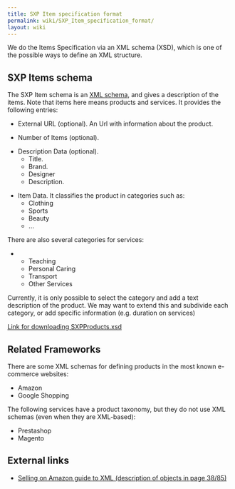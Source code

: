 ```yaml
---
title: SXP Item specification format
permalink: wiki/SXP_Item_specification_format/
layout: wiki
---
```


We do the Items Specification via an XML schema (XSD), which is one of
the possible ways to define an XML structure.

SXP Items schema
----------------

The SXP Item schema is an [XML schema](/wiki/XML_schema "wikilink"), and gives
a description of the items. Note that items here means products and
services. It provides the following entries:

-   External URL (optional). An Url with information about the product.

<!-- -->

-   Number of Items (optional).

<!-- -->

-   Description Data (optional).
    -   Title.
    -   Brand.
    -   Designer
    -   Description.

<!-- -->

-   Item Data. It classifies the product in categories such as:
    -   Clothing
    -   Sports
    -   Beauty
    -   ...

There are also several categories for services:

-   -   Teaching
    -   Personal Caring
    -   Transport
    -   Other Services

Currently, it is only possible to select the category and add a text
description of the product. We may want to extend this and subdivide
each category, or add specific information (e.g. duration on services)

[Link for downloading
SXPProducts.xsd](https://docs.google.com/file/d/0B4JKZAq0izyxZTVickJ2MDM5VDQ/edit?usp=sharing)

Related Frameworks
------------------

There are some XML schemas for defining products in the most known
e-commerce websites:

-   Amazon
-   Google Shopping

The following services have a product taxonomy, but they do not use XML
schemas (even when they are XML-based):

-   Prestashop
-   Magento

External links
--------------

-   [Selling on Amazon guide to XML (description of objects in
    page 38/85)](https://images-na.ssl-images-amazon.com/images/G/01/rainier/help/XML_Documentation_Intl.pdf)


